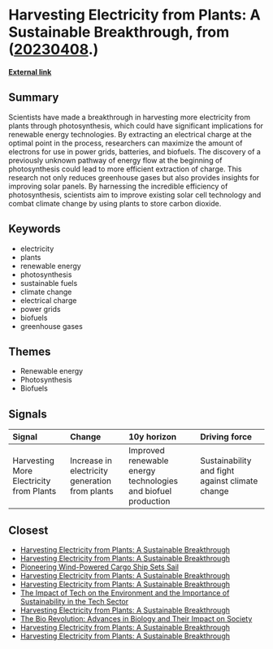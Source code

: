 # __Harvesting Electricity from Plants: A Sustainable Breakthrough__, from ([20230408](https://kghosh.substack.com/p/20230408).)

__[External link](https://www.cnet.com/science/scientists-found-a-leak-in-photosynthesis-that-could-fill-humanitys-energy-bucket/)__



## Summary

Scientists have made a breakthrough in harvesting more electricity from plants through photosynthesis, which could have significant implications for renewable energy technologies. By extracting an electrical charge at the optimal point in the process, researchers can maximize the amount of electrons for use in power grids, batteries, and biofuels. The discovery of a previously unknown pathway of energy flow at the beginning of photosynthesis could lead to more efficient extraction of charge. This research not only reduces greenhouse gases but also provides insights for improving solar panels. By harnessing the incredible efficiency of photosynthesis, scientists aim to improve existing solar cell technology and combat climate change by using plants to store carbon dioxide.

## Keywords

* electricity
* plants
* renewable energy
* photosynthesis
* sustainable fuels
* climate change
* electrical charge
* power grids
* biofuels
* greenhouse gases

## Themes

* Renewable energy
* Photosynthesis
* Biofuels

## Signals

| Signal                                  | Change                                         | 10y horizon                                                   | Driving force                                   |
|:----------------------------------------|:-----------------------------------------------|:--------------------------------------------------------------|:------------------------------------------------|
| Harvesting More Electricity from Plants | Increase in electricity generation from plants | Improved renewable energy technologies and biofuel production | Sustainability and fight against climate change |

## Closest

* [Harvesting Electricity from Plants: A Sustainable Breakthrough](b84bf2742e851da35bfd23220e697b3c)
* [Harvesting Electricity from Plants: A Sustainable Breakthrough](b84bf2742e851da35bfd23220e697b3c)
* [Pioneering Wind-Powered Cargo Ship Sets Sail](17a6704a82824be2f5910ebceee7ec75)
* [Harvesting Electricity from Plants: A Sustainable Breakthrough](b84bf2742e851da35bfd23220e697b3c)
* [Harvesting Electricity from Plants: A Sustainable Breakthrough](b84bf2742e851da35bfd23220e697b3c)
* [The Impact of Tech on the Environment and the Importance of Sustainability in the Tech Sector](763a73de80e3ade3d3a068da6ce48182)
* [Harvesting Electricity from Plants: A Sustainable Breakthrough](b84bf2742e851da35bfd23220e697b3c)
* [The Bio Revolution: Advances in Biology and Their Impact on Society](62a5bae52266a680c6a13bd3ef8dc48c)
* [Harvesting Electricity from Plants: A Sustainable Breakthrough](b84bf2742e851da35bfd23220e697b3c)
* [Harvesting Electricity from Plants: A Sustainable Breakthrough](b84bf2742e851da35bfd23220e697b3c)